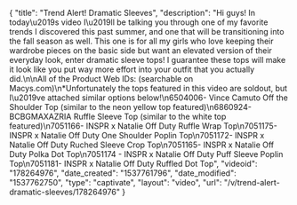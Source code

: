 {
    "title": "Trend Alert! Dramatic Sleeves",
    "description": "Hi guys! In today\u2019s video I\u2019ll be talking you through one of my favorite trends I discovered this past summer, and one that will be transitioning into the fall season as well. This one is for all my girls who love keeping their wardrobe pieces on the basic side but want an elevated version of their everyday look, enter dramatic sleeve tops! I guarantee these tops will make it look like you put way more effort into your outfit that you actually did.\n\nAll of the Product Web IDs: (searchable on Macys.com)\n*Unfortunately the tops featured in this video are soldout, but I\u2019ve attached similar options below!\n6504006- Vince Camuto Off the Shoulder Top (similar to the neon yellow top featured)\n6860924- BCBGMAXAZRIA Ruffle Sleeve Top (similar to the white top featured)\n7051166- INSPR x Natalie Off Duty Ruffle Wrap Top\n7051175- INSPR x Natalie Off Duty One Shoulder Poplin Top\n7051172- INSPR x Natalie Off Duty Ruched Sleeve Crop Top\n7051165- INSPR x Natalie Off Duty Polka Dot Top\n7051174 - INSPR x Natalie Off Duty Puff Sleeve Poplin Top\n7051181- INSPR x Natalie Off Duty Ruffled Dot Top",
    "videoid": "178264976",
    "date_created": "1537761796",
    "date_modified": "1537762750",
    "type": "captivate",
    "layout": "video",
    "url": "\/v\/trend-alert-dramatic-sleeves\/178264976"
}